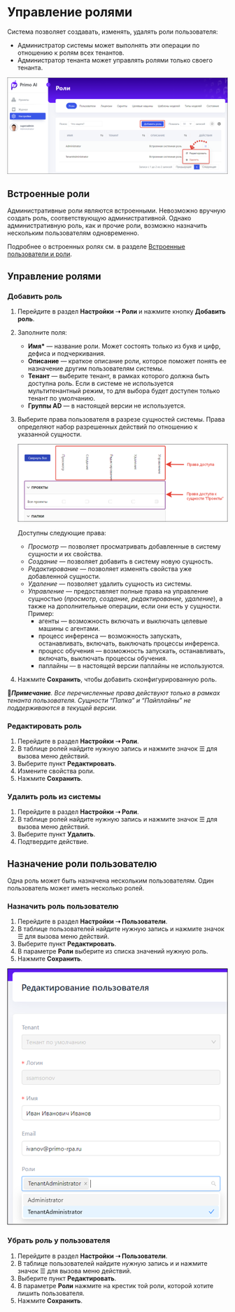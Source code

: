 # Управление ролями

Система позволяет создавать, изменять, удалять роли пользователя:
* Администратор системы может выполнять эти операции по отношению к ролям всех тенантов.
* Администратор тенанта может управлять ролями только своего тенанта.

![](<../../../.gitbook/assets1/primo-ai/roles-buttons.png>)

## Встроенные роли

Административные роли являются встроенными. Невозможно вручную создать роль, соответствующую административной. Однако административную роль, как и прочие роли, возможно назначить нескольким пользователям одновременно.

Подробнее о встроенных ролях см. в разделе [Встроенные пользователи и роли](https://docs.primo-rpa.ru/primo-rpa/primo-ai-server/admin/system-users).


## Управление ролями

### Добавить роль

1. Перейдите в раздел **Настройки ➝ Роли** и нажмите кнопку **Добавить роль**.
2. Заполните поля:
   * **Имя\*** — название роли. Может состоять только из букв и цифр, дефиса и подчеркивания.
   * **Описание** — краткое описание роли, которое поможет понять ее назначение другим пользователям системы.
   * **Тенант** — выберите тенант, в рамках которого должна быть доступна роль. Если в системе не используется мультитенантный режим, то для выбора будет доступен только тенант по умолчанию.
   * **Группы AD** — в настоящей версии не используется.
3. Выберите права пользователя в разрезе сущностей системы. Права определяют набор разрешенных действий по отношению к указанной сущности.

   ![](<../../../.gitbook/assets1/primo-ai/rights-in-roles.png>)
   
   Доступны следующие права:
   * *Просмотр* — позволяет просматривать добавленные в систему сущности и их свойства.
   * *Создание* — позволяет добавить в систему новую сущность. 
   * *Редактирование* — позволяет изменять свойства уже добавленной сущности.
   * *Удаление* — позволяет удалить сущность из системы. 
   * *Управление* — предоставляет полные права на управление сущностью (*просмотр, создание, редактирование, удаление*), а также на дополнительные операции, если они есть у сущности. Пример: 
     * агенты — возможность включать и выключать целевые машины с агентами.
     * процесс инференса — возможность запускать, останавливать, включать, выключать процессы инференса.
     * процесс обучения — возможность запускать, останавливать, включать, выключать процессы обучения.
     * паплайны — в настоящей версии паплайны не используются.
4. Нажмите **Сохранить**, чтобы добавить сконфигурированную роль.

:large_blue_diamond:***Примечание**. Все перечисленные права действуют только в рамках тенанта пользователя. Сущности “Папка” и “Пайплайны” не поддерживаются в текущей версии.* 


### Редактировать роль

1. Перейдите в раздел **Настройки ➝ Роли**.
2. В таблице ролей найдите нужную запись и нажмите значок ☰ для вызова меню действий.
3. Выберите пункт **Редактировать**.
4. Измените свойства роли.
5. Нажмите **Сохранить**.


### Удалить роль из системы

1. Перейдите в раздел **Настройки ➝ Роли**.
2. В таблице ролей найдите нужную запись и нажмите значок ☰ для вызова меню действий.
3. Выберите пункт **Удалить**.
4. Подтвердите действие.


## Назначение роли пользователю

Одна роль может быть назначена нескольким пользователям. Один пользователь может иметь несколько ролей. 


### Назначить роль пользователю

1. Перейдите в раздел **Настройки ➝ Пользователи**.
2. В таблице пользователей найдите нужную запись и нажмите значок ☰ для вызова меню действий.
3. Выберите пункт **Редактировать**.
4. В параметре **Роли** выберите из списка значений нужную роль.
5. Нажмите **Сохранить**.

![](<../../../.gitbook/assets1/primo-ai/set-role.png>)


### Убрать роль у пользователя 

1. Перейдите в раздел **Настройки ➝ Пользователи**.
2. В таблице пользователей найдите нужную запись и и нажмите значок ☰ для вызова меню действий.
3. Выберите пункт **Редактировать**.
4. В параметре **Роли** нажмите на крестик той роли, которой хотите лишить пользователя.
5. Нажмите **Сохранить**.


